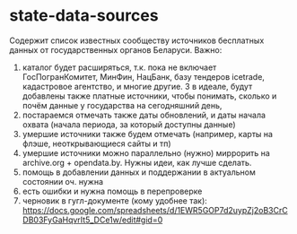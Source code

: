 # state-data-sources

Содержит список известных сообществу источников бесплатных данных от государственных органов Беларуси. 
Важно:
1) каталог будет расширяться, т.к. пока не включает ГосПогранКомитет, МинФин, НацБанк, базу тендеров icetrade, кадастровое агентство, и многие другие. 
3 в идеале, будут добавлены также платные источники, чтобы понимать, сколько и почём данные у государства на сегодняшний день, 
4) постараемся отмечать также даты обновлений, и даты начала охвата (начала периода, за который доступны данные)
5) умершие источники также будем отмечать (например, карты на флэше, неоткрывающиеся сайты и тп)
6) умершие источники можно параллельно (нужно) миррорить на archive.org + opendata.by. Нужны идеи, как лучше сделать.
7) помощь в добавлении данных и поддержании в актуальном состоянии оч. нужна
8) есть ошибки и нужна помощь в перепроверке 
9) черновик в гугл-документе (кому удобнее так): https://docs.google.com/spreadsheets/d/1EWR5GOP7d2uypZj2oB3CrCDB03FyGaHqvrIt5_DCe1w/edit#gid=0
